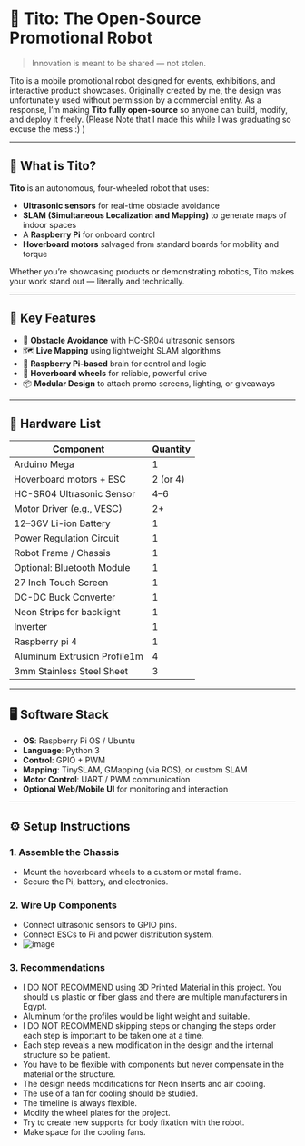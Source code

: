 # 🤖 Tito: The Open-Source Promotional Robot

> Innovation is meant to be shared — not stolen.

Tito is a mobile promotional robot designed for events, exhibitions, and interactive product showcases. Originally created by me, the design was unfortunately used without permission by a commercial entity. As a response, I’m making **Tito fully open-source** so anyone can build, modify, and deploy it freely. (Please Note that I made this while I was graduating so excuse the mess :) )

---

## 🚀 What is Tito?

**Tito** is an autonomous, four-wheeled robot that uses:
- **Ultrasonic sensors** for real-time obstacle avoidance
- **SLAM (Simultaneous Localization and Mapping)** to generate maps of indoor spaces
- A **Raspberry Pi** for onboard control
- **Hoverboard motors** salvaged from standard boards for mobility and torque

Whether you’re showcasing products or demonstrating robotics, Tito makes your work stand out — literally and technically.

---

## 🧠 Key Features

- 🛑 **Obstacle Avoidance** with HC-SR04 ultrasonic sensors
- 🗺️ **Live Mapping** using lightweight SLAM algorithms
- 🧠 **Raspberry Pi-based** brain for control and logic
- 🛞 **Hoverboard wheels** for reliable, powerful drive
- 📦 **Modular Design** to attach promo screens, lighting, or giveaways

---

## 🔩 Hardware List

| Component                     | Quantity |
|------------------------------|----------|
| Arduino Mega                 | 1        |
| Hoverboard motors + ESC      | 2 (or 4) |
| HC-SR04 Ultrasonic Sensor    | 4–6      |
| Motor Driver (e.g., VESC)    | 2+       |
| 12–36V Li-ion Battery        | 1        |
| Power Regulation Circuit     | 1        |
| Robot Frame / Chassis        | 1        |
| Optional: Bluetooth Module   | 1        |
| 27 Inch Touch Screen         | 1        |
| DC-DC Buck Converter         | 1        |
| Neon Strips for backlight    | 1        |
| Inverter                     | 1        |
| Raspberry pi 4               | 1        |
| Aluminum Extrusion Profile1m | 4        |
| 3mm Stainless Steel Sheet    | 3        |

---

## 🖥️ Software Stack

- **OS**: Raspberry Pi OS / Ubuntu
- **Language**: Python 3
- **Control**: GPIO + PWM
- **Mapping**: TinySLAM, GMapping (via ROS), or custom SLAM
- **Motor Control**: UART / PWM communication
- **Optional Web/Mobile UI** for monitoring and interaction

---

## ⚙️ Setup Instructions

### 1. Assemble the Chassis
- Mount the hoverboard wheels to a custom or metal frame.
- Secure the Pi, battery, and electronics.

### 2. Wire Up Components
- Connect ultrasonic sensors to GPIO pins.
- Connect ESCs to Pi and power distribution system.
- ![image](https://github.com/user-attachments/assets/d0650c3c-c89f-4247-be8a-4fb0f88f37f3)


### 3. Recommendations

- I DO NOT RECOMMEND using 3D Printed Material in this project. You should us plastic or fiber glass and there are multiple manufacturers in Egypt.
- Aluminum for the profiles would be light weight and suitable.
- I DO NOT RECOMMEND skipping steps or changing the steps order each step is important to be taken one at a time.
- Each step reveals a new modification in the design and the internal structure so be patient.
- You have to be flexible with components but never compensate in the material or the structure.
- The design needs modifications for Neon Inserts and air cooling.
- The use of a fan for cooling should be studied.
- The timeline is always flexible.
- Modify the wheel plates for the project.
- Try to create new supports for body fixation with the robot.
- Make space for the cooling fans.




